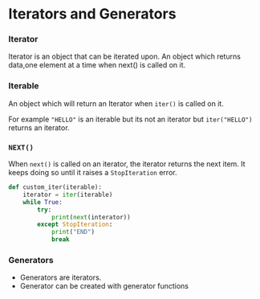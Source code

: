 # Iterators and Generators

### Iterator
Iterator is an object that can be iterated upon. An object which returns data,one element at a time when next() is called on it.

### Iterable
An object which will return an Iterator when `iter()` is called on it.

For example `"HELLO"` is an iterable but its not an iterator but `iter("HELLO")` returns an iterator.

### `NEXT()`
When `next()` is called on an iterator, the iterator returns the next item. It keeps doing so until it raises a `StopIteration` error.

```python
def custom_iter(iterable):
    iterator = iter(iterable)
    while True:
        try:
            print(next(interator))
        except StopIteration:
            print("END")
            break
```

### Generators
- Generators are iterators.
- Generator can be created with generator functions
